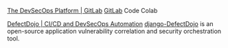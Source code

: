 
[The DevSecOps Platform | GitLab](https://about.gitlab.com)
[GitLab](https://gitlab.com/)
Code Colab

[DefectDojo | CI/CD and DevSecOps Automation](https://www.defectdojo.org/)
[django-DefectDojo](https://github.com/DefectDojo/django-DefectDojo)
is an open-source application vulnerability correlation and security orchestration tool.
